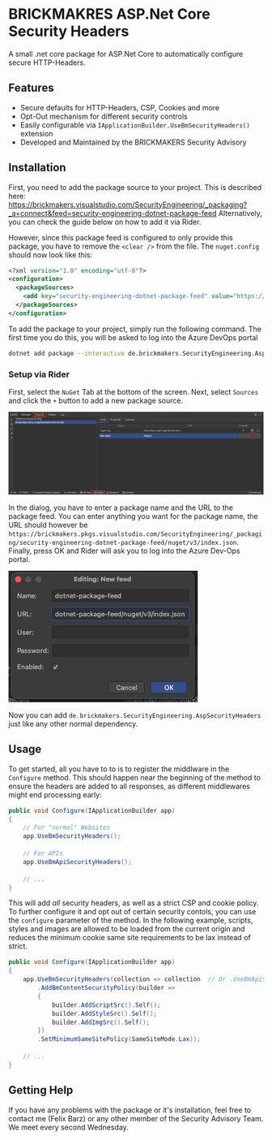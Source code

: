 # BRICKMAKRES ASP.Net Core Security Headers
A small .net core package for ASP.Net Core to automatically configure secure HTTP-Headers.

## Features
- Secure defaults for HTTP-Headers, CSP, Cookies and more
- Opt-Out mechanism for different security controls
- Easily configurable via `IApplicationBuilder.UseBmSecurityHeaders()` extension
- Developed and Maintained by the BRICKMAKERS Security Advisory

## Installation
First, you need to add the package source to your project. This is described
here: https://brickmakers.visualstudio.com/SecurityEngineering/_packaging?_a=connect&feed=security-engineering-dotnet-package-feed
Alternatively, you can check the guide below on how to add it via Rider.

However, since this package feed is configured to only provide this package, you have to remove the
`<clear />` from the file. The `nuget.config` should now look like this:

```.xml
<?xml version="1.0" encoding="utf-8"?>
<configuration>
  <packageSources>
    <add key="security-engineering-dotnet-package-feed" value="https://brickmakers.pkgs.visualstudio.com/SecurityEngineering/_packaging/security-engineering-dotnet-package-feed/nuget/v3/index.json" />
  </packageSources>
</configuration>
```

To add the package to your project, simply run the following command. The first time you do this,
you will be asked to log into the Azure DevOps portal

```.sh
dotnet add package --interactive de.brickmakers.SecurityEngineering.AspSecurityHeaders --version <version>
```

### Setup via Rider
First, select the `NuGet` Tab at the bottom of the screen. Next, select `Sources` and click the `+`
button to add a new package source.

![Select Nuget](doc/rider_1.png)

In the dialog, you have to enter a package name and the URL to the package feed. You can enter
anything you want for the package name, the URL should however be `https://brickmakers.pkgs.visualstudio.com/SecurityEngineering/_packaging/security-engineering-dotnet-package-feed/nuget/v3/index.json`.
Finally, press OK and Rider will ask you to log into the Azure Dev-Ops portal.

![Add Package Source](doc/rider_2.png)

Now you can add `de.brickmakers.SecurityEngineering.AspSecurityHeaders` just like any other normal
dependency.

## Usage
To get started, all you have to to is to register the middlware in the `Configure` method. This
should happen near the beginning of the method to ensure the headers are added to all responses, as
different middlewares might end processing early:

```.cs
public void Configure(IApplicationBuilder app)
{
    // For "normal" Websites
    app.UseBmSecurityHeaders();

    // For APIs
    app.UseBmApiSecurityHeaders();

    // ...
}
```

This will add *all* security headers, as well as a strict CSP and cookie policy. To further
configure it and opt out of certain security contols, you can use the `configure` parameter of the
method. In the following example, scripts, styles and images are allowed to be loaded from the
current origin and reduces the minimum cookie same site requirements to be lax instead of strict.

```.cs
public void Configure(IApplicationBuilder app)
{
    app.UseBmSecurityHeaders(collection => collection  // Or .UseBmApiSecurityHeaders for APIs
        .AddBmContentSecurityPolicy(builder =>
        {
            builder.AddScriptSrc().Self();
            builder.AddStyleSrc().Self();
            builder.AddImgSrc().Self();
        })
        .SetMinimumSameSitePolicy(SameSiteMode.Lax));

    // ...
}
```

## Getting Help
If you have any problems with the package or it's installation, feel free to contact me (Felix Barz)
or any other member of the Security Advisory Team. We meet every second Wednesday.

